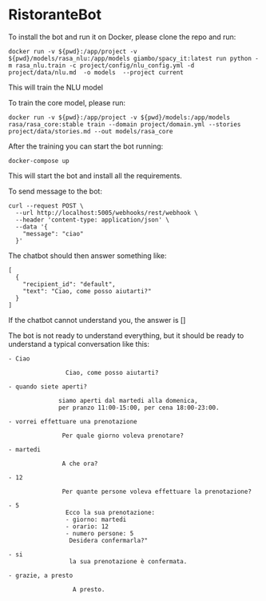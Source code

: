 # RistoranteBot

To install the bot and run it on Docker, please clone the repo and run:

```
docker run -v ${pwd}:/app/project -v ${pwd}/models/rasa_nlu:/app/models giambo/spacy_it:latest run python -m rasa_nlu.train -c project/config/nlu_config.yml -d project/data/nlu.md  -o models  --project current

```
This will train the NLU model

To train the core model, please run: 

```
docker run -v ${pwd}:/app/project -v ${pwd}/models:/app/models rasa/rasa_core:stable train --domain project/domain.yml --stories project/data/stories.md --out models/rasa_core
```
After the training you can start the bot running:

```
docker-compose up
```

This will start the bot and install all the requirements.

To send message to the bot:

```
curl --request POST \
  --url http://localhost:5005/webhooks/rest/webhook \
  --header 'content-type: application/json' \
  --data '{
    "message": "ciao"
  }'
```

The chatbot should then answer something like:

```
[
  {
    "recipient_id": "default",
    "text": "Ciao, come posso aiutarti?"
  }
]
```

If the chatbot cannot understand you, the answer is []

The bot is not ready to understand everything,
but it should be ready to understand a typical conversation like this:

```
- Ciao

                Ciao, come posso aiutarti?
                
- quando siete aperti?
              
              siamo aperti dal martedi alla domenica,    
              per pranzo 11:00-15:00, per cena 18:00-23:00. 
              
- vorrei effettuare una prenotazione
                
               Per quale giorno voleva prenotare?

- martedi

               A che ora?
                
- 12           

               Per quante persone voleva effettuare la prenotazione? 
                
- 5
                Ecco la sua prenotazione:
                - giorno: martedi
                - orario: 12
                - numero persone: 5
                 Desidera confermarla?"

- si
                 la sua prenotazione è confermata.
 
- grazie, a presto

                  A presto.
 
```                
